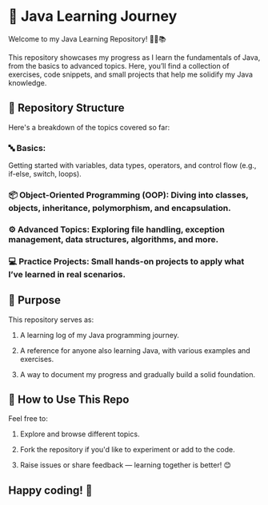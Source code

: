 # 🌟 Java Learning Journey
Welcome to my Java Learning Repository! 👩‍💻📚

This repository showcases my progress as I learn the fundamentals of Java, from the basics to advanced topics. Here, you’ll find a collection of exercises, code snippets, and small projects that help me solidify my Java knowledge.

## 📁 Repository Structure
Here's a breakdown of the topics covered so far:

### 🔤 Basics:
  Getting started with variables, data types, operators, and control flow (e.g., if-else, switch, loops).

### 📦 Object-Oriented Programming (OOP): Diving into classes, objects, inheritance, polymorphism, and encapsulation.

### ⚙️ Advanced Topics: Exploring file handling, exception management, data structures, algorithms, and more.

### 💻 Practice Projects: Small hands-on projects to apply what I’ve learned in real scenarios.

## 🎯 Purpose
This repository serves as:

1. A learning log of my Java programming journey.

2. A reference for anyone also learning Java, with various examples and exercises.

3. A way to document my progress and gradually build a solid foundation.

## 📌 How to Use This Repo
Feel free to:

1. Explore and browse different topics.

2. Fork the repository if you'd like to experiment or add to the code.

3. Raise issues or share feedback — learning together is better! 😊

## Happy coding! 🚀
